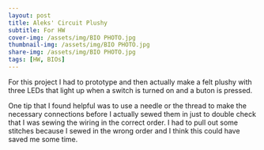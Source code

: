 ```yaml
---
layout: post
title: Aleks' Circuit Plushy
subtitle: For HW 
cover-img: /assets/img/BIO PHOTO.jpg
thumbnail-img: /assets/img/BIO PHOTO.jpg
share-img: /assets/img/BIO PHOTO.jpg
tags: [HW, BIOs]
---
```



For this project I had to prototype and then actually make a felt plushy with three LEDs that light up when a switch is turned on and a buton is pressed.

One tip that I found helpful was to use a needle or the thread to make the necessary connections before I actually sewed them in just to double check that I was sewing the wiring in the correct order. I had to pull out some stitches because I sewed in the wrong order and I think this could have saved me some time.

